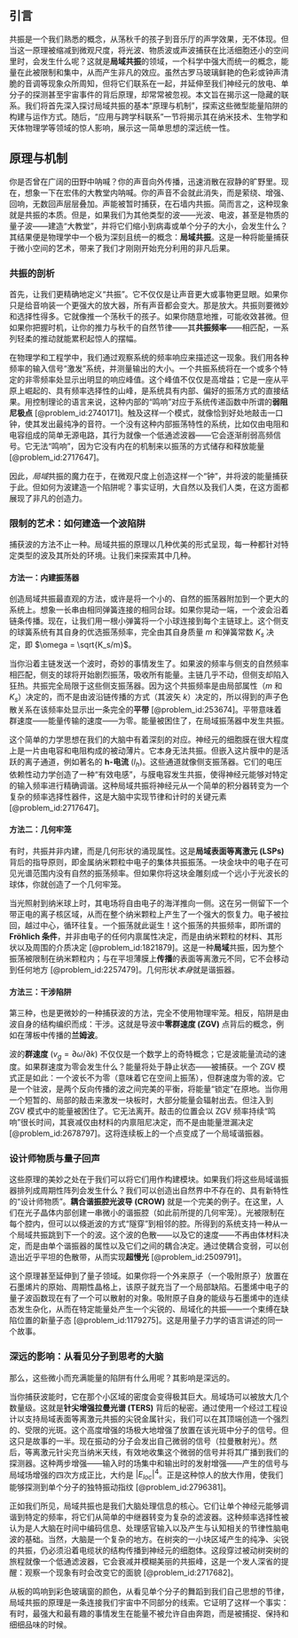 ## 引言
共振是一个我们熟悉的概念，从荡秋千的孩子到音乐厅的声学效果，无不体现。但当这一原理被缩减到微观尺度，将光波、物质波或声波捕获在比活细胞还小的空间里时，会发生什么呢？这就是**局域共振**的领域，一个科学中强大而统一的概念，能量在此被限制和集中，从而产生非凡的效应。虽然古罗马玻璃鲜艳的色彩或钟声清脆的音调等现象众所周知，但将它们联系在一起，并延伸至我们神经元的放电、单分子的探测甚至宇宙事件的背后原理，却常常被忽视。本文旨在揭示这一隐藏的联系。我们将首先深入探讨局域共振的基本“原理与机制”，探索这些微型能量陷阱的构建与运作方式。随后，“应用与跨学科联系”一节将揭示其在纳米技术、生物学和天体物理学等领域的惊人影响，展示这一简单思想的深远统一性。

## 原理与机制

你是否曾在广阔的田野中呐喊？你的声音向外传播，迅速消散在寂静的旷野里。现在，想象一下在宏伟的大教堂内呐喊。你的声音不会就此消失，而是萦绕、增强、回响，无数回声层层叠加。声能被暂时捕获，在石墙内共振。简而言之，这种现象就是共振的本质。但是，如果我们为其他类型的波——光波、电波，甚至是物质的量子波——建造“大教堂”，并将它们缩小到病毒或单个分子的大小，会发生什么？其结果便是物理学中一个极为深刻且统一的概念：**局域共振**。这是一种将能量捕获于微小空间的艺术，带来了我们才刚刚开始充分利用的非凡后果。

### 共振的剖析

首先，让我们更精确地定义“共振”。它不仅仅是让声音更大或事物更显眼。如果你只是给音响装一个更强大的放大器，所有声音都会变大。那是放大。共振则要微妙和选择性得多。它就像推一个荡秋千的孩子。如果你随意地推，可能收效甚微。但如果你把握时机，让你的推力与秋千的自然节律——其**共振频率**——相匹配，一系列轻柔的推动就能累积起惊人的摆幅。

在物理学和工程学中，我们通过观察系统的频率响应来描述这一现象。我们用各种频率的输入信号“激发”系统，并测量输出的大小。一个共振系统将在一个或多个特定的非零频率处显示出明显的响应峰值。这个峰值不仅仅是高增益；它是一座从平原上崛起的、具有频率选择性的山峰，是系统具有内部、偏好的振荡方式的直接结果。用控制理论的语言来说，这种内部的“鸣响”对应于系统传递函数中所谓的**弱阻尼极点** [@problem_id:2740171]。触及这样一个模式，就像恰到好处地敲击一口钟，使其发出最纯净的音符。一个没有这种内部振荡特性的系统，比如仅由电阻和电容组成的简单无源电路，其行为就像一个低通滤波器——它会逐渐削弱高频信号。它无法“鸣响”，因为它没有内在的机制来以振荡的方式储存和释放能量 [@problem_id:2717647]。

因此，*局域*共振的魔力在于，在微观尺度上创造这样一个“钟”，并将波的能量捕获于此。但如何为波建造一个陷阱呢？事实证明，大自然以及我们人类，在这方面都展现了非凡的创造力。

### 限制的艺术：如何建造一个波陷阱

捕获波的方法不止一种。局域共振的原理以几种优美的形式呈现，每一种都针对特定类型的波及其所处的环境。让我们来探索其中几种。

#### 方法一：内建振荡器

创造局域共振最直观的方法，或许是将一个小的、自然的振荡器附加到一个更大的系统上。想象一长串由相同弹簧连接的相同台球。如果你晃动一端，一个波会沿着链条传播。现在，让我们用一根小弹簧将一个小球连接到每个主链球上。这个侧支的球簧系统有其自身的优选振荡频率，完全由其自身质量 $m$ 和弹簧常数 $K_s$ 决定，即 $\omega = \sqrt{K_s/m}$。

当你沿着主链发送一个波时，奇妙的事情发生了。如果波的频率与侧支的自然频率相匹配，侧支的球将开始剧烈振荡，吸收所有能量。主链几乎不动，但侧支却陷入狂热。共振完全局限于这些侧支振荡器。因为这个共振频率是由局部属性（$m$ 和 $K_s$）决定的，而不是由波沿链传播的方式（其波矢 $k$）决定的，所以得到的声子色散关系在该频率处显示出一条完全的**平带** [@problem_id:253674]。平带意味着群速度——能量传输的速度——为零。能量被困住了，在局域振荡器中发生共振。

这个简单的力学思想在我们的大脑中有着深刻的对应。神经元的细胞膜在很大程度上是一片由电容和电阻构成的被动薄片。它本身无法共振。但嵌入这片膜中的是活跃的离子通道，例如著名的 **h-电流** ($I_h$)。这些通道就像侧支振荡器。它们的电压依赖性动力学创造了一种“有效电感”，与膜电容发生共振，使得神经元能够对特定的输入频率进行精确调谐。这种局域共振将神经元从一个简单的积分器转变为一个复杂的频率选择性器件，这是大脑中实现节律和计时的关键元素 [@problem_id:2717647]。

#### 方法二：几何牢笼

有时，共振并非内建，而是几何形状的涌现属性。这是**局域表面等离激元 (LSPs)** 背后的指导原则，即金属纳米颗粒中电子的集体共振振荡。一块金块中的电子在可见光谱范围内没有自然的振荡频率。但如果你将这块金雕刻成一个远小于光波长的球体，你就创造了一个几何牢笼。

当光照射到纳米球上时，其电场将自由电子的海洋推向一侧。这在另一侧留下一个带正电的离子核区域，从而在整个纳米颗粒上产生了一个强大的恢复力。电子被拉回，越过中心，循环往复。一个振荡就此诞生！这个振荡的共振频率，即所谓的 **Fröhlich 条件**，并非由电子的任何内禀属性决定，而是由纳米颗粒的材料、其形状以及周围的介质决定 [@problem_id:1821879]。这是一种**局域**共振，因为整个振荡被限制在纳米颗粒内；与在平坦薄膜上**传播**的表面等离激元不同，它不会移动到任何地方 [@problem_id:2257479]。几何形状*本身*就是谐振器。

#### 方法三：干涉陷阱

第三种，也是更微妙的一种捕获波的方法，完全不使用物理牢笼。相反，陷阱是由波自身的结构编织而成：干涉。这就是导波中**零群速度 (ZGV)** 点背后的概念，例如在薄板中传播的**兰姆波**。

波的**群速度** ($v_g = \partial \omega / \partial k$) 不仅仅是一个数学上的奇特概念；它是波能量流动的速度。如果群速度为零会发生什么？能量将处于静止状态——被捕获。一个 ZGV 模式正是如此：一个波长不为零（意味着它在空间上振荡），但群速度为零的波。它是一个驻波，是两个反向传播的波之间完美的平衡，将能量“锁定”在原地。当你用一个短暂的、局部的敲击来激发一块板时，大部分能量会辐射出去。但注入到 ZGV 模式中的能量被困住了。它无法离开。敲击的位置会以 ZGV 频率持续“鸣响”很长时间，其衰减仅由材料的内禀阻尼决定，而不是由能量泄漏决定 [@problem_id:2678797]。这将连续板上的一个点变成了一个局域谐振器。

### 设计师物质与量子回声

这些原理的美妙之处在于我们可以将它们用作构建模块。如果我们将这些局域谐振器排列成周期性阵列会发生什么？我们可以创造出自然界中不存在的、具有新特性的“设计师物质”。**耦合谐振腔光波导 (CROW)** 就是一个完美的例子。在这里，人们在光子晶体内部创建一串微小的谐振腔（如此前所提的几何牢笼）。光被限制在每个腔内，但可以以倏逝波的方式“隧穿”到相邻的腔。所得到的系统支持一种从一个局域共振跳到下一个的波。这个波的色散——以及它的速度——不再由体材料决定，而是由单个谐振器的属性以及它们之间的耦合决定。通过使耦合变弱，可以创造出近乎平坦的色散带，从而实现**超慢光** [@problem_id:2509791]。

这个原理甚至延伸到了量子领域。如果你将一个外来原子（一个吸附原子）放置在石墨烯片的原始、周期性晶格上，该原子就充当了一个局部缺陷。石墨烯中电子的量子波函数现在有了一个可以散射的对象。吸附原子自身的能级与石墨烯中的连续态发生杂化，从而在特定能量处产生一个尖锐的、局域化的共振——一个束缚在缺陷位置的新量子态 [@problem_id:1179275]。这是用量子力学的语言讲述的同一个故事。

### 深远的影响：从看见分子到思考的大脑

那么，这些微小而充满能量的陷阱有什么用呢？其影响是深远的。

当你捕获波能时，它在那个小区域的密度会变得极其巨大。局域场可以被放大几个数量级。这就是**针尖增强拉曼光谱 (TERS)** 背后的秘密。通过使用一个经过工程设计以支持局域表面等离激元共振的尖锐金属针尖，我们可以在其顶端创造一个强烈的、受限的光斑。这个高度增强的场极大地增强了放置在该光斑中分子的信号。但这只是故事的一半。现在振动的分子会发出自己微弱的信号（拉曼散射光）。然后，等离激元针尖充当纳米天线，有效地收集这个微弱的信号并将其广播到我们的探测器。这种两步增强——输入时的场集中和输出时的发射增强——产生的信号与局域场增强的四次方成正比，大约是 $|E_{loc}|^4$。正是这种惊人的放大作用，使我们能够探测到单个分子的独特振动指纹 [@problem_id:2796381]。

正如我们所见，局域共振也是我们大脑处理信息的核心。它们让单个神经元能够调谐到特定的频率，将它们从简单的中继器转变为复杂的滤波器。这种频率选择性被认为是人大脑在时间中编码信息、处理感官输入以及产生与认知相关的节律性脑电波的基础。当然，大脑是一个复杂的地方。在树突的一小块区域产生的纯净、尖锐的共振，仍必须沿着电缆状的结构传播到神经元的细胞体。这段穿过被动树突树的旅程就像一个低通滤波器，它会衰减并模糊美丽的共振峰，这是一个发人深省的提醒：观察一个现象有时会改变它的面貌 [@problem_id:2717682]。

从板的鸣响到彩色玻璃窗的颜色，从看见单个分子的舞蹈到我们自己思想的节律，局域共振的原理是一条连接我们宇宙中不同部分的线索。它证明了这样一个事实：有时，最强大和最有趣的事情发生在能量不被允许自由奔跑，而是被捕捉、保持和细细品味的时候。

